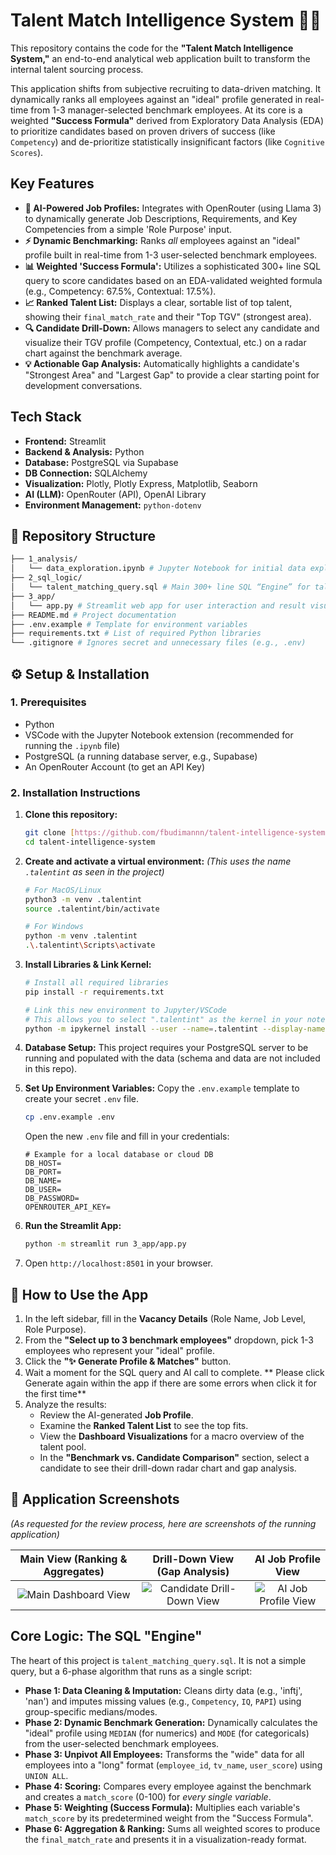 # Talent Match Intelligence System 🧠✨

This repository contains the code for the **"Talent Match Intelligence System,"** an end-to-end analytical web application built to transform the internal talent sourcing process.

This application shifts from subjective recruiting to data-driven matching. It dynamically ranks all employees against an "ideal" profile generated in real-time from 1-3 manager-selected benchmark employees. At its core is a weighted **"Success Formula"** derived from Exploratory Data Analysis (EDA) to prioritize candidates based on proven drivers of success (like `Competency`) and de-prioritize statistically insignificant factors (like `Cognitive Scores`).

##  Key Features

* **🤖 AI-Powered Job Profiles:** Integrates with OpenRouter (using Llama 3) to dynamically generate Job Descriptions, Requirements, and Key Competencies from a simple 'Role Purpose' input.
* **⚡ Dynamic Benchmarking:** Ranks *all* employees against an "ideal" profile built in real-time from 1-3 user-selected benchmark employees.
* **📊 Weighted 'Success Formula':** Utilizes a sophisticated 300+ line SQL query to score candidates based on an EDA-validated weighted formula (e.g., Competency: 67.5%, Contextual: 17.5%).
* **📈 Ranked Talent List:** Displays a clear, sortable list of top talent, showing their `final_match_rate` and their "Top TGV" (strongest area).
* **🔍 Candidate Drill-Down:** Allows managers to select any candidate and visualize their TGV profile (Competency, Contextual, etc.) on a radar chart against the benchmark average.
* **💡 Actionable Gap Analysis:** Automatically highlights a candidate's "Strongest Area" and "Largest Gap" to provide a clear starting point for development conversations.

##  Tech Stack

* **Frontend:** Streamlit
* **Backend & Analysis:** Python
* **Database:** PostgreSQL via Supabase
* **DB Connection:** SQLAlchemy
* **Visualization:** Plotly, Plotly Express, Matplotlib, Seaborn
* **AI (LLM):** OpenRouter (API), OpenAI Library
* **Environment Management:** `python-dotenv`


## 📁 Repository Structure

```bash
├── 1_analysis/
│   └── data_exploration.ipynb # Jupyter Notebook for initial data exploration and analysis
├── 2_sql_logic/
│   └── talent_matching_query.sql # Main 300+ line SQL “Engine” for talent matching logic
├── 3_app/
│   └── app.py # Streamlit web app for user interaction and result visualization    
├── README.md # Project documentation
├── .env.example # Template for environment variables
├── requirements.txt # List of required Python libraries
└── .gitignore # Ignores secret and unnecessary files (e.g., .env)
```


## ⚙️ Setup & Installation

### 1. Prerequisites
* Python 
* VSCode with the Jupyter Notebook extension (recommended for running the `.ipynb` file)
* PostgreSQL (a running database server, e.g., Supabase)
* An OpenRouter Account (to get an API Key)

### 2. Installation Instructions

1.  **Clone this repository:**
    ```bash
    git clone [https://github.com/fbudimannn/talent-intelligence-system.git](https://github.com/fbudimannn/talent-intelligence-system.git)
    cd talent-intelligence-system
    ```

2.  **Create and activate a virtual environment:**
    *(This uses the name `.talentint` as seen in the project)*
    ```bash
    # For MacOS/Linux
    python3 -m venv .talentint
    source .talentint/bin/activate
    
    # For Windows
    python -m venv .talentint
    .\.talentint\Scripts\activate
    ```

3.  **Install Libraries & Link Kernel:**
    ```bash
    # Install all required libraries
    pip install -r requirements.txt
    
    # Link this new environment to Jupyter/VSCode
    # This allows you to select ".talentint" as the kernel in your notebook
    python -m ipykernel install --user --name=.talentint --display-name "Python (.talentint)"
    ```

4.  **Database Setup:**
    This project requires your PostgreSQL server to be running and populated with the data (schema and data are not included in this repo).

5.  **Set Up Environment Variables:**
    Copy the `.env.example` template to create your secret `.env` file.
    ```bash
    cp .env.example .env
    ```
    Open the new `.env` file and fill in your credentials:
    ```
    # Example for a local database or cloud DB
    DB_HOST=
    DB_PORT=
    DB_NAME=
    DB_USER=
    DB_PASSWORD=
    OPENROUTER_API_KEY=
    ```

6.  **Run the Streamlit App:**
    ```bash
    python -m streamlit run 3_app/app.py
    ```

7.  Open `http://localhost:8501` in your browser.



## 🚀 How to Use the App

1.  In the left sidebar, fill in the **Vacancy Details** (Role Name, Job Level, Role Purpose).
2.  From the **"Select up to 3 benchmark employees"** dropdown, pick 1-3 employees who represent your "ideal" profile.
3.  Click the **"✨ Generate Profile & Matches"** button.
4.  Wait a moment for the SQL query and AI call to complete. ** Please click Generate again within the app if there are some errors when click it for the first time**
5.  Analyze the results:
    * Review the AI-generated **Job Profile**.
    * Examine the **Ranked Talent List** to see the top fits.
    * View the **Dashboard Visualizations** for a macro overview of the talent pool.
    * In the **"Benchmark vs. Candidate Comparison"** section, select a candidate to see their drill-down radar chart and gap analysis.

## 📸 Application Screenshots

*(As requested for the review process, here are screenshots of the running application)*

| Main View (Ranking & Aggregates) | Drill-Down View (Gap Analysis) | AI Job Profile View |
| :---: | :---: | :---: |
| ![Main Dashboard View](https://github.com/user-attachments/assets/e53f6853-e7c8-439a-a518-826a2d18be8e) | ![Candidate Drill-Down View](https://github.com/user-attachments/assets/ec68d3af-8c1a-46b4-9084-ced3f28f80aa) | ![AI Job Profile View](https://github.com/user-attachments/assets/698f748b-2c6c-4e71-a1f7-99dd02666063) |

##  Core Logic: The SQL "Engine"

The heart of this project is `talent_matching_query.sql`. It is not a simple query, but a 6-phase algorithm that runs as a single script:

* **Phase 1: Data Cleaning & Imputation:** Cleans dirty data (e.g., 'inftj', 'nan') and imputes missing values (e.g., `Competency`, `IQ`, `PAPI`) using group-specific medians/modes.
* **Phase 2: Dynamic Benchmark Generation:** Dynamically calculates the "ideal" profile using `MEDIAN` (for numerics) and `MODE` (for categoricals) from the user-selected benchmark employees.
* **Phase 3: Unpivot All Employees:** Transforms the "wide" data for all employees into a "long" format (`employee_id`, `tv_name`, `user_score`) using `UNION ALL`.
* **Phase 4: Scoring:** Compares every employee against the benchmark and creates a `match_score` (0-100) for *every single variable*.
* **Phase 5: Weighting (Success Formula):** Multiplies each variable's `match_score` by its predetermined weight from the "Success Formula".
* **Phase 6: Aggregation & Ranking:** Sums all weighted scores to produce the `final_match_rate` and presents it in a visualization-ready format.